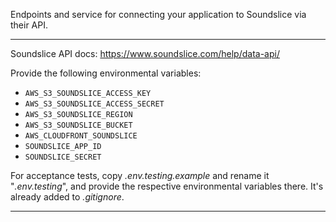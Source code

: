 
Endpoints and service for connecting your application to Soundslice via their API.

------------------------------------------------------------------------------------------------------------------------

Soundslice API docs: https://www.soundslice.com/help/data-api/

Provide the following environmental variables:

* `AWS_S3_SOUNDSLICE_ACCESS_KEY`
* `AWS_S3_SOUNDSLICE_ACCESS_SECRET`
* `AWS_S3_SOUNDSLICE_REGION`
* `AWS_S3_SOUNDSLICE_BUCKET`
* `AWS_CLOUDFRONT_SOUNDSLICE`
* `SOUNDSLICE_APP_ID`
* `SOUNDSLICE_SECRET`

For acceptance tests, copy *.env.testing.example* and rename it "*.env.testing*", and provide the respective
environmental variables there. It's already added to *.gitignore*.


------------------------------------------------------------------------------------------------------------------------

